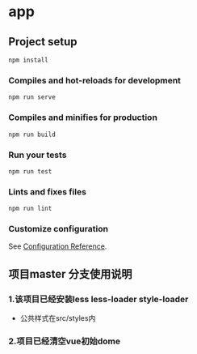 # app

## Project setup
```
npm install
```

### Compiles and hot-reloads for development
```
npm run serve
```

### Compiles and minifies for production
```
npm run build
```

### Run your tests
```
npm run test
```

### Lints and fixes files
```
npm run lint
```

### Customize configuration
See [Configuration Reference](https://cli.vuejs.org/config/).

## 项目master 分支使用说明
### 1.该项目已经安装less less-loader style-loader
- 公共样式在src/styles内
### 2.项目已经清空vue初始dome
